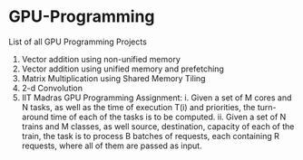 # GPU-Programming
List of all GPU Programming Projects
1. Vector addition using non-unified memory
2. Vector addition using unified memory and prefetching
3. Matrix Multiplication using Shared Memory Tiling
4. 2-d Convolution
5. IIT Madras GPU Programming Assignment:
  i. Given a set of M cores and N tasks, as well as the time of execution T(i) and priorities, the turn-around time of each of the tasks is to be computed.
  ii. Given a set of N trains and M classes, as well source, destination, capacity of each of the train, the task is to process B batches of requests, each containing R requests, where       all of them are passed as input.
